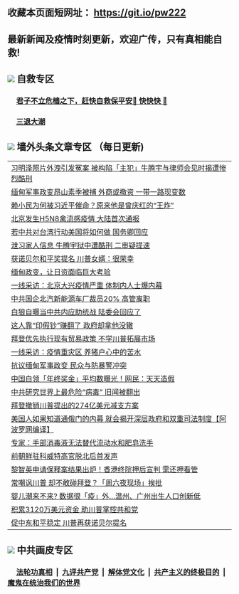 ## 收藏本页面短网址： https://git.io/pw222
## 最新新闻及疫情时刻更新，欢迎广传，只有真相能自救! 

## <img src="https://img.icons8.com/cute-clipart/2x/circled-right.png">  自救专区

 ### &nbsp;&nbsp;&nbsp;&nbsp; [君子不立危樯之下，赶快自救保平安🍎 快快快 📩](https://github.com/pwgy/td/blob/master/README.md)
 
 ### &nbsp;&nbsp;&nbsp;&nbsp; [三退大潮](https://is.gd/fCPoKo) 
 
## <img src="https://img.icons8.com/cute-clipart/2x/circled-right.png"> 墙外头条文章专区 （每日更新)

<Table>
<tr><td colspan="2" align="left"><a href="https://olviiqkj.xhuyd.press/?name=c1301560&key=encdeuyadochlaxz&from=pw2">习明泽照片外洩引发冤案 被构陷「主犯」牛腾宇与律师会见时揭遭惨烈酷刑</a></td></tr>
<tr><td colspan="2" align="left"><a href="https://olviiqkj.xhuyd.press/?name=c1301543&key=encdeuyadochlaxz&from=pw2">缅甸军事政变昂山素季被捕 外商或撤资 一带一路现变数</a></td></tr>
<tr><td colspan="2" align="left"><a href="https://olviiqkj.xhuyd.press/?name=c1301630&key=encdeuyadochlaxz&from=pw2">赖小民为何被习近平催命？原来他是曾庆红的“王炸”</a></td></tr>
<tr><td colspan="2" align="left"><a href="https://olviiqkj.xhuyd.press/?name=c1301638&key=encdeuyadochlaxz&from=pw2">北京发生H5N8禽流感疫情 大陆首次通报</a></td></tr>
<tr><td colspan="2" align="left"><a href="https://olviiqkj.xhuyd.press/?name=c1301623&key=encdeuyadochlaxz&from=pw2">若中共对台湾行动美国将如何做 国务卿回应</a></td></tr>
<tr><td colspan="2" align="left"><a href="https://olviiqkj.xhuyd.press/?name=c1301634&key=encdeuyadochlaxz&from=pw2">泄习家人信息 牛腾宇狱中遭酷刑 二审疑提速</a></td></tr>
<tr><td colspan="2" align="left"><a href="https://olviiqkj.xhuyd.press/?name=c1301618&key=encdeuyadochlaxz&from=pw2">获诺贝尔和平奖提名 川普女婿：很荣幸</a></td></tr>
<tr><td colspan="2" align="left"><a href="https://olviiqkj.xhuyd.press/?name=c1301629&key=encdeuyadochlaxz&from=pw2">缅甸政变，让日资面临巨大考验</a></td></tr>
<tr><td colspan="2" align="left"><a href="https://olviiqkj.xhuyd.press/?name=c1301654&key=encdeuyadochlaxz&from=pw2">一线采访：北京大兴疫情严重 体制内人士爆内幕</a></td></tr>
<tr><td colspan="2" align="left"><a href="https://olviiqkj.xhuyd.press/?name=c1301639&key=encdeuyadochlaxz&from=pw2">中共国企北汽新能源车厂裁员20% 高管离职</a></td></tr>
<tr><td colspan="2" align="left"><a href="https://olviiqkj.xhuyd.press/?name=c1301626&key=encdeuyadochlaxz&from=pw2">白狼自曝当中共内应助统战 陆委会回应了</a></td></tr>
<tr><td colspan="2" align="left"><a href="https://olviiqkj.xhuyd.press/?name=c1301627&key=encdeuyadochlaxz&from=pw2">这人靠“印假钞”赚翻了 政府却拿他没辙</a></td></tr>
<tr><td colspan="2" align="left"><a href="https://olviiqkj.xhuyd.press/?name=c1301637&key=encdeuyadochlaxz&from=pw2">拜登优先执行现有贸易政策 不学川普拓展市场</a></td></tr>
<tr><td colspan="2" align="left"><a href="https://olviiqkj.xhuyd.press/?name=c1301655&key=encdeuyadochlaxz&from=pw2">一线采访：疫情重灾区 养猪户心中的苦水</a></td></tr>
<tr><td colspan="2" align="left"><a href="https://olviiqkj.xhuyd.press/?name=c1301653&key=encdeuyadochlaxz&from=pw2">抗议缅甸军事政变 民众与防暴警冲突</a></td></tr>
<tr><td colspan="2" align="left"><a href="https://olviiqkj.xhuyd.press/?name=c1301616&key=encdeuyadochlaxz&from=pw2">中国白领「年终奖金」平均数曝光！网民：天天造假</a></td></tr>
<tr><td colspan="2" align="left"><a href="https://olviiqkj.xhuyd.press/?name=c1301582&key=encdeuyadochlaxz&from=pw2">中共研究世界上最危险“病毒” 旧闻被翻出</a></td></tr>
<tr><td colspan="2" align="left"><a href="https://olviiqkj.xhuyd.press/?name=c1301615&key=encdeuyadochlaxz&from=pw2">拜登撤销川普提出的274亿美元减支方案</a></td></tr>
<tr><td colspan="2" align="left"><a href="https://olviiqkj.xhuyd.press/?name=c1301624&key=encdeuyadochlaxz&from=pw2">美国人如果知道通俄门的内幕 就会揭开深层政府和双重司法制度【阿波罗网编译】</a></td></tr>
<tr><td colspan="2" align="left"><a href="https://olviiqkj.xhuyd.press/?name=c1301628&key=encdeuyadochlaxz&from=pw2">专家：手部消毒液无法替代流动水和肥皂洗手</a></td></tr>
<tr><td colspan="2" align="left"><a href="https://olviiqkj.xhuyd.press/?name=c1301625&key=encdeuyadochlaxz&from=pw2">前朝鲜驻科威特高官脱北后首发声</a></td></tr>
<tr><td colspan="2" align="left"><a href="https://olviiqkj.xhuyd.press/?name=c1301617&key=encdeuyadochlaxz&from=pw2">黎智英申请保释案结果出炉！香港终院押后宣判 需还押看管</a></td></tr>
<tr><td colspan="2" align="left"><a href="https://olviiqkj.xhuyd.press/?name=c1301576&key=encdeuyadochlaxz&from=pw2">常嘲讽川普 却不敢碰拜登？「周六夜现场」挨批</a></td></tr>
<tr><td colspan="2" align="left"><a href="https://olviiqkj.xhuyd.press/?name=c1301580&key=encdeuyadochlaxz&from=pw2">婴儿潮来不来? 数据很「疫」外…温州、广州出生人口创新低</a></td></tr>
<tr><td colspan="2" align="left"><a href="https://olviiqkj.xhuyd.press/?name=c1301594&key=encdeuyadochlaxz&from=pw2">积累3120万美元资金 助川普掌控共和党</a></td></tr>
<tr><td colspan="2" align="left"><a href="https://olviiqkj.xhuyd.press/?name=c1301614&key=encdeuyadochlaxz&from=pw2">促中东和平稳定 川普再获诺贝尔提名</a></td></tr>

 </Table>

## <img src="https://img.icons8.com/cute-clipart/2x/circled-right.png"> 中共画皮专区


 ### &nbsp;&nbsp;&nbsp;&nbsp; [法轮功真相](https://github.com/begood0513/basic/blob/master/README.md) &nbsp;|&nbsp; [九评共产党](https://github.com/begood0513/9ping.md/blob/master/README.md) &nbsp;|&nbsp; [解体党文化](https://github.com/begood0513/jtdwh.md/blob/master/README.md)   &nbsp;|&nbsp; [共产主义的终极目的](https://github.com/begood0513/gczydzjmd.md/blob/master/README.md) &nbsp;|&nbsp; [魔鬼在统治我们的世界](https://github.com/begood0513/gczydzjmd.md/blob/master/README.md) 

